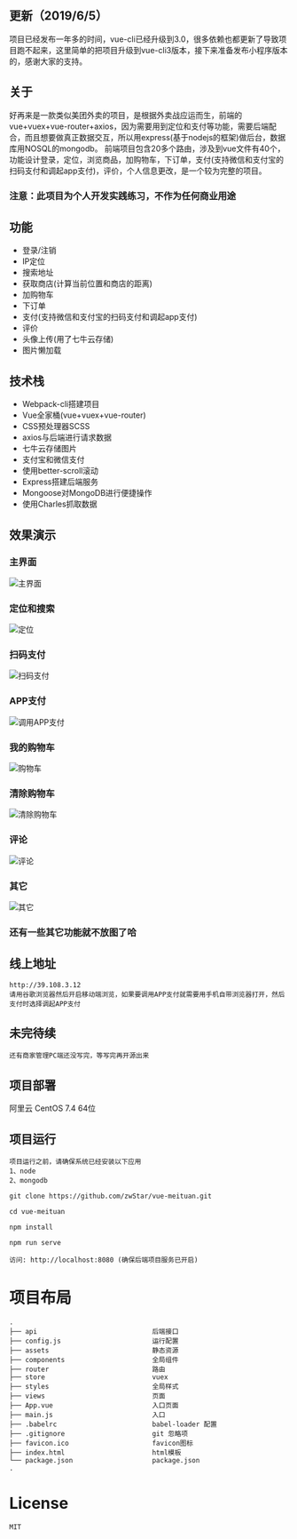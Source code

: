 ## 更新（2019/6/5） ##
项目已经发布一年多的时间，vue-cli已经升级到3.0，很多依赖也都更新了导致项目跑不起来，这里简单的把项目升级到vue-cli3版本，接下来准备发布小程序版本的，感谢大家的支持。

## 关于 ##
好再来是一款类似美团外卖的项目，是根据外卖战应运而生，前端的vue+vuex+vue-router+axios，因为需要用到定位和支付等功能，需要后端配合，而且想要做真正数据交互，所以用express(基于nodejs的框架)做后台，数据库用NOSQL的mongodb。 前端项目包含20多个路由，涉及到vue文件有40个，功能设计登录，定位，浏览商品，加购物车，下订单，支付(支持微信和支付宝的扫码支付和调起app支付)，评价，个人信息更改，是一个较为完整的项目。

### 注意：此项目为个人开发实践练习，不作为任何商业用途

## 功能 ##
- 登录/注销
- IP定位
- 搜索地址
- 获取商店(计算当前位置和商店的距离)
- 加购物车
- 下订单
- 支付(支持微信和支付宝的扫码支付和调起app支付)
- 评价
- 头像上传(用了七牛云存储)
- 图片懒加载


## 技术栈 ##
- Webpack-cli搭建项目
- Vue全家桶(vue+vuex+vue-router)
- CSS预处理器SCSS
- axios与后端进行请求数据
- 七牛云存储图片
- 支付宝和微信支付
- 使用better-scroll滚动
- Express搭建后端服务
- Mongoose对MongoDB进行便捷操作
- 使用Charles抓取数据


## 效果演示
### 主界面 ###
![主界面](screenshots/index3.gif)
### 定位和搜索 ###
![定位](screenshots/location.gif)
### 扫码支付 ###
![扫码支付](screenshots/scan_pay.gif)
### APP支付 ###
![调用APP支付](screenshots/app_pay.gif)
### 我的购物车 ###
![购物车](screenshots/cart.gif)
### 清除购物车 ###
![清除购物车](screenshots/clearCart.gif)
### 评论 ###
![评论](screenshots/comment.gif)
### 其它 ###
![其它](screenshots/other.gif)
### 还有一些其它功能就不放图了哈 ###

## 线上地址 ##
    http://39.108.3.12
    请用谷歌浏览器然后开启移动端浏览，如果要调用APP支付就需要用手机自带浏览器打开，然后支付时选择调起APP支付

## 未完待续 ##
    还有商家管理PC端还没写完，等写完再开源出来

## 项目部署

阿里云 CentOS 7.4 64位

## 项目运行

```
项目运行之前，请确保系统已经安装以下应用
1、node
2、mongodb
```

```
git clone https://github.com/zwStar/vue-meituan.git

cd vue-meituan

npm install

npm run serve

访问: http://localhost:8080 (确保后端项目服务已开启)

```

# 项目布局

```
.
├── api                             后端接口
├── config.js                       运行配置
├── assets                          静态资源
├── components                      全局组件
├── router                          路由
├── store                           vuex
├── styles                          全局样式
├── views                           页面
├── App.vue                         入口页面
├── main.js                         入口
├── .babelrc                        babel-loader 配置
├── .gitignore                      git 忽略项
├── favicon.ico                     favicon图标
├── index.html                      html模板
└── package.json                    package.json
.

```

# License
    MIT






